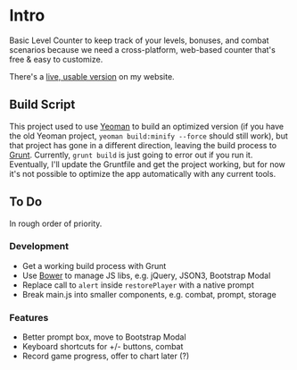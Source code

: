 # Intro

Basic Level Counter to keep track of your levels, bonuses, and combat scenarios because we need a cross-platform, web-based counter that's free & easy to customize.

There's a [live, usable version](http://phette.net/level-counter/) on my website.

## Build Script

This project used to use [Yeoman](http://yeoman.io/) to build an optimized version (if you have the old Yeoman project, `yeoman build:minify --force` should still work), but that project has gone in a different direction, leaving the build process to [Grunt](http://gruntjs.com/). Currently, `grunt build` is just going to error out if you run it. Eventually, I'll update the Gruntfile and get the project working, but for now it's not possible to optimize the app automatically with any current tools.

## To Do

In rough order of priority.

### Development

- Get a working build process with Grunt
- Use [Bower](http://twitter.github.com/bower/) to manage JS libs, e.g. jQuery, JSON3, Bootstrap Modal
- Replace call to `alert` inside `restorePlayer` with a native prompt
- Break main.js into smaller components, e.g. combat, prompt, storage

### Features

- Better prompt box, move to Bootstrap Modal
- Keyboard shortcuts for +/- buttons, combat
- Record game progress, offer to chart later (?)
